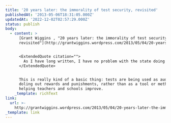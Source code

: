 ```yaml
---
title: '20 years later: the immorality of test security, revisited'
publishedAt: '2013-05-06T18:31:05.000Z'
updatedAt: '2022-12-02T02:57:29.000Z'
status: publish
body:
  - content: >
      [Grant Wiggins , "20 years later: the immorality of test security,
      revisited"](http://grantwiggins.wordpress.com/2013/05/04/20-years-later-the-immorality-of-test-security-revisited/):


      <ExtendedQuote citation="">
        As I have long written, I have no problem with the state doing a once-per-year audit of performance. But what far too many policy-makers and measurement wonks fail to understand is that if the core purpose of the test is to improve performance, not just audit it, then most test security undercuts the purpose. Look, I get the point of security: you can get at understanding far more easily and efficiently (hence, cheaply) if the student does not know the specific question that is coming; I'm ok with that. But complete test security after the fact serves only the test-makers: they get to re-use items (and do so with little oversight), and they make the entire test more of a superficial dipstick, using proxies for real work, than a genuine test of transparent and worthy performance.
      </ExtendedQuote>


      This is really kind of a basic thing: tests are being used as audits,
      doling out rewards and punishments, rather than as a tool or method for
      helping teachers and schools improve.
    _template: richText
link:
  url: >-
    http://grantwiggins.wordpress.com/2013/05/04/20-years-later-the-immorality-of-test-security-revisited/
_template: link
---
```


